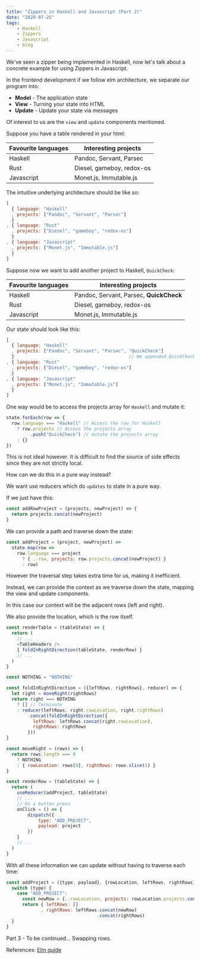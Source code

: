 ```yaml
---
title: "Zippers in Haskell and Javascript (Part 2)"
date: "2020-07-25"
tags:
    - Haskell
    - Zippers
    - Javascript
    - blog
---
```


We've seen a zipper being implemented in Haskell, now let's talk about a concrete example for using Zippers in Javascript.

In the frontend development if we follow elm architecture, we separate our program into: 
- **Model** - The application state
- **View** - Turning your state into HTML
- **Update** - Update your state via messages

Of interest to us are the `view` and `update` components mentioned.

Suppose you have a table rendered in your html:

| Favourite languages | Interesting projects      |
|---------------------|---------------------------|
| Haskell             | Pandoc, Servant, Parsec   |
| Rust                | Diesel, gameboy, redox-os |
| Javascript          | Monet.js, Immutable.js    |

The intuitive underlying architecture should be like so:
```js
[
  { language: "Haskell"
  , projects: ["Pandoc", "Servant", "Parsec"]
  }
, { language: "Rust"
  , projects: ["Diesel", "gameboy", "redox-os"]
  }
, { language: "Javascript"
  , projects: ["Monet.js", "Immutable.js"]
  }
]
```

Suppose now we want to add another project to Haskell, `QuickCheck`:

| Favourite languages | Interesting projects                    |
|---------------------|-----------------------------------------|
| Haskell             | Pandoc, Servant, Parsec, **QuickCheck** |
| Rust                | Diesel, gameboy, redox-os               |
| Javascript          | Monet.js, Immutable.js                  |

Our state should look like this:
```js
[
  { language: "Haskell"
  , projects: ["Pandoc", "Servant", "Parsec", "QuickCheck"]
  }                                           // We appended QuickCheck here
, { language: "Rust"
  , projects: ["Diesel", "gameboy", "redox-os"]
  }
, { language: "Javascript"
  , projects: ["Monet.js", "Immutable.js"]
  }
]
```

One way would be to access the projects array for `Haskell` and mutate it:
```js
state.forEach(row => {
  row.language === "Haskell" // Access the row for Haskell
    ? row.projects // Access the projects array
         .push("QuickCheck") // mutate the projects array
    : {}
})
```

This is not ideal however. It is difficult to find the source of side effects since they are not strictly local.

How can we do this in a pure way instead?

We want use reducers which do `updates` to state in a pure way.

If we just have this:
```js
const addRowProject = (projects, newProject) => {
  return projects.concat(newProject)
}
```

We can provide a path and traverse down the state:
```js
const addProject = (project, newProject) => 
  state.map(row => 
    row.language === project
      ? { ..row, projects: row.projects.concat(newProject) }
      : row)
```

However the traversal step takes extra time for us, making it inefficient.

Instead, we can provide the context as we traverse down the state, mapping the view and update components.

In this case our context will be the adjacent rows (left and right).

We also provide the location, which is the row itself.
```js
const renderTable = (tableState) => {
  return (
    // ...
    <TableHeaders />
    { foldInRightDirection(tableState, renderRow) }
    // ...
  )
}

const NOTHING = "NOTHING"

const foldInRightDirection = ({leftRows, rightRows}, reducer) => {
  let right = moveRight(rightRows)
  return right === NOTHING
    ? [] // Terminate
    : reducer(leftRows, right.rowLocation, right.rightRows)
        .concat(foldInRightDirection({
          leftRows: leftRows.concat(right.rowLocation),
          rightRows: rightRows
        }))
}

const moveRight = (rows) => {
  return rows.length === 0
    ? NOTHING
    : { rowLocation: rows[0], rightRows: rows.slice(1) }
}

const renderRow = (tableState) => {
  return (
    useReducer(addProject, tableState)
    // ...
    // On a button press
    onClick = () => {
        dispatch({
            type: "ADD_PROJECT",
            payload: project
        })
    }
    // ...
  )
}
```


With all these information we can update without having to traverse each time:
```js
const addProject = ({type, payload}, {rowLocation, leftRows, rightRows}) => {
  switch (type) {
    case "ADD_PROJECT":
      const newRow = {..rowLocation, projects: rowLocation.projects.concat(payload.project)}
      return { leftRows: []
             , rightRows: leftRows.concat(newRow)
                                  .concat(rightRows)
  }
}
```

Part 3 - To be continued... Swapping rows.

References:
[Elm guide](https://guide.elm-lang.org/architecture/)
